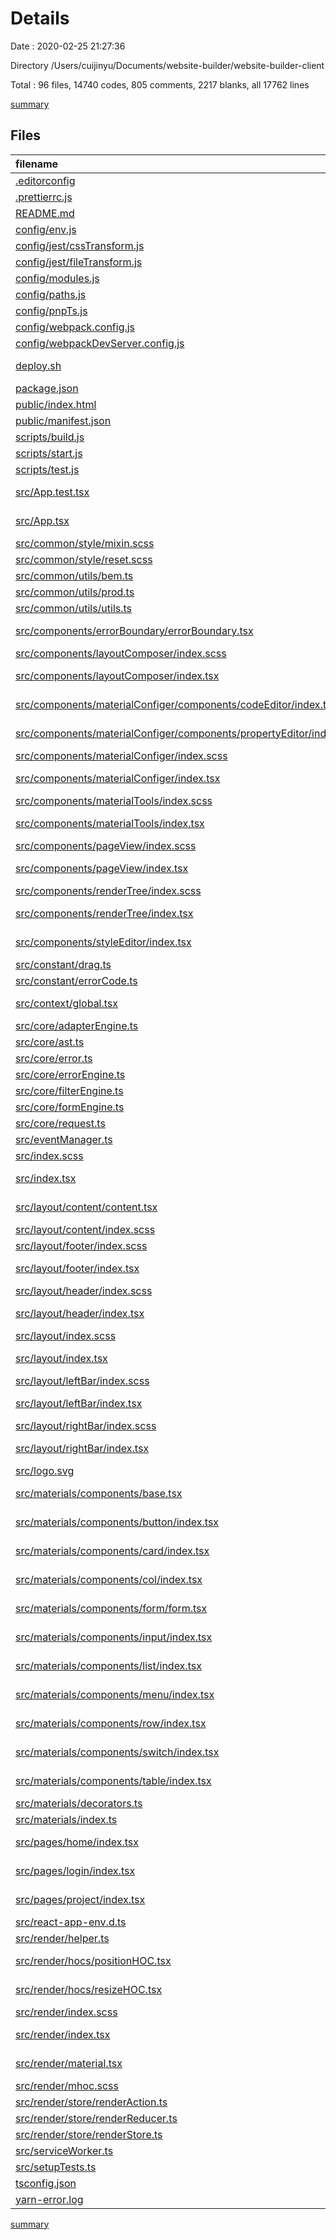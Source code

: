 # Details

Date : 2020-02-25 21:27:36

Directory /Users/cuijinyu/Documents/website-builder/website-builder-client

Total : 96 files, 14740 codes, 805 comments, 2217 blanks, all 17762 lines

[summary](results.md)

## Files

| filename                                                                                                                                    | language         |  code | comment | blank |  total |
| :------------------------------------------------------------------------------------------------------------------------------------------ | :--------------- | ----: | ------: | ----: | -----: |
| [.editorconfig](/.editorconfig)                                                                                                             | Properties       |     6 |       0 |     1 |      7 |
| [.prettierrc.js](/.prettierrc.js)                                                                                                           | JavaScript       |    12 |       1 |     2 |     15 |
| [README.md](/README.md)                                                                                                                     | Markdown         |     5 |       0 |     5 |     10 |
| [config/env.js](/config/env.js)                                                                                                             | JavaScript       |    55 |      28 |    11 |     94 |
| [config/jest/cssTransform.js](/config/jest/cssTransform.js)                                                                                 | JavaScript       |     9 |       3 |     3 |     15 |
| [config/jest/fileTransform.js](/config/jest/fileTransform.js)                                                                               | JavaScript       |    31 |       4 |     6 |     41 |
| [config/modules.js](/config/modules.js)                                                                                                     | JavaScript       |    81 |      35 |    26 |    142 |
| [config/paths.js](/config/paths.js)                                                                                                         | JavaScript       |    66 |      10 |    15 |     91 |
| [config/pnpTs.js](/config/pnpTs.js)                                                                                                         | JavaScript       |    32 |       0 |     4 |     36 |
| [config/webpack.config.js](/config/webpack.config.js)                                                                                       | JavaScript       |   408 |     212 |    18 |    638 |
| [config/webpackDevServer.config.js](/config/webpackDevServer.config.js)                                                                     | JavaScript       |    43 |      62 |     6 |    111 |
| [deploy.sh](/deploy.sh)                                                                                                                     | Shell Script     |     1 |       1 |     0 |      2 |
| [package.json](/package.json)                                                                                                               | JSON             |   191 |       0 |     1 |    192 |
| [public/index.html](/public/index.html)                                                                                                     | Nunjucks         |    40 |       0 |     4 |     44 |
| [public/manifest.json](/public/manifest.json)                                                                                               | JSON             |    25 |       0 |     1 |     26 |
| [scripts/build.js](/scripts/build.js)                                                                                                       | JavaScript       |   167 |      23 |    22 |    212 |
| [scripts/start.js](/scripts/start.js)                                                                                                       | JavaScript       |   115 |      19 |    14 |    148 |
| [scripts/test.js](/scripts/test.js)                                                                                                         | JavaScript       |    36 |       7 |    11 |     54 |
| [src/App.test.tsx](/src/App.test.tsx)                                                                                                       | TypeScript React |     8 |       0 |     2 |     10 |
| [src/App.tsx](/src/App.tsx)                                                                                                                 | TypeScript React |    71 |       0 |     8 |     79 |
| [src/common/style/mixin.scss](/src/common/style/mixin.scss)                                                                                 | SCSS             |   282 |       3 |    40 |    325 |
| [src/common/style/reset.scss](/src/common/style/reset.scss)                                                                                 | SCSS             |   284 |     100 |    63 |    447 |
| [src/common/utils/bem.ts](/src/common/utils/bem.ts)                                                                                         | TypeScript       |    12 |      12 |     7 |     31 |
| [src/common/utils/prod.ts](/src/common/utils/prod.ts)                                                                                       | TypeScript       |    11 |       3 |     5 |     19 |
| [src/common/utils/utils.ts](/src/common/utils/utils.ts)                                                                                     | TypeScript       |    15 |       0 |     5 |     20 |
| [src/components/errorBoundary/errorBoundary.tsx](/src/components/errorBoundary/errorBoundary.tsx)                                           | TypeScript React |    24 |       0 |     7 |     31 |
| [src/components/layoutComposer/index.scss](/src/components/layoutComposer/index.scss)                                                       | SCSS             |    11 |       0 |     3 |     14 |
| [src/components/layoutComposer/index.tsx](/src/components/layoutComposer/index.tsx)                                                         | TypeScript React |   210 |       0 |    17 |    227 |
| [src/components/materialConfiger/components/codeEditor/index.tsx](/src/components/materialConfiger/components/codeEditor/index.tsx)         | TypeScript React |     0 |       0 |     1 |      1 |
| [src/components/materialConfiger/components/propertyEditor/index.tsx](/src/components/materialConfiger/components/propertyEditor/index.tsx) | TypeScript React |     1 |       0 |     1 |      2 |
| [src/components/materialConfiger/index.scss](/src/components/materialConfiger/index.scss)                                                   | SCSS             |    30 |       0 |     9 |     39 |
| [src/components/materialConfiger/index.tsx](/src/components/materialConfiger/index.tsx)                                                     | TypeScript React |    84 |       0 |     6 |     90 |
| [src/components/materialTools/index.scss](/src/components/materialTools/index.scss)                                                         | SCSS             |    58 |       0 |    11 |     69 |
| [src/components/materialTools/index.tsx](/src/components/materialTools/index.tsx)                                                           | TypeScript React |   134 |       0 |    11 |    145 |
| [src/components/pageView/index.scss](/src/components/pageView/index.scss)                                                                   | SCSS             |    47 |       0 |     7 |     54 |
| [src/components/pageView/index.tsx](/src/components/pageView/index.tsx)                                                                     | TypeScript React |   129 |       0 |    13 |    142 |
| [src/components/renderTree/index.scss](/src/components/renderTree/index.scss)                                                               | SCSS             |    37 |       1 |     7 |     45 |
| [src/components/renderTree/index.tsx](/src/components/renderTree/index.tsx)                                                                 | TypeScript React |    73 |       0 |     8 |     81 |
| [src/components/styleEditor/index.tsx](/src/components/styleEditor/index.tsx)                                                               | TypeScript React |     1 |       0 |     0 |      1 |
| [src/constant/drag.ts](/src/constant/drag.ts)                                                                                               | TypeScript       |     5 |       0 |     1 |      6 |
| [src/constant/errorCode.ts](/src/constant/errorCode.ts)                                                                                     | TypeScript       |     1 |       0 |     1 |      2 |
| [src/context/global.tsx](/src/context/global.tsx)                                                                                           | TypeScript React |    31 |       0 |     6 |     37 |
| [src/core/adapterEngine.ts](/src/core/adapterEngine.ts)                                                                                     | TypeScript       |     1 |       0 |     1 |      2 |
| [src/core/ast.ts](/src/core/ast.ts)                                                                                                         | TypeScript       |   854 |     237 |   185 |  1,276 |
| [src/core/error.ts](/src/core/error.ts)                                                                                                     | TypeScript       |     0 |       0 |     1 |      1 |
| [src/core/errorEngine.ts](/src/core/errorEngine.ts)                                                                                         | TypeScript       |     1 |       0 |     1 |      2 |
| [src/core/filterEngine.ts](/src/core/filterEngine.ts)                                                                                       | TypeScript       |     1 |       0 |     1 |      2 |
| [src/core/formEngine.ts](/src/core/formEngine.ts)                                                                                           | TypeScript       |     1 |       0 |     1 |      2 |
| [src/core/request.ts](/src/core/request.ts)                                                                                                 | TypeScript       |    54 |       0 |    13 |     67 |
| [src/eventManager.ts](/src/eventManager.ts)                                                                                                 | TypeScript       |    42 |       0 |     9 |     51 |
| [src/index.scss](/src/index.scss)                                                                                                           | SCSS             |    14 |       0 |     5 |     19 |
| [src/index.tsx](/src/index.tsx)                                                                                                             | TypeScript React |     6 |       3 |     3 |     12 |
| [src/layout/content/content.tsx](/src/layout/content/content.tsx)                                                                           | TypeScript React |    17 |       0 |     3 |     20 |
| [src/layout/content/index.scss](/src/layout/content/index.scss)                                                                             | SCSS             |     9 |       0 |     2 |     11 |
| [src/layout/footer/index.scss](/src/layout/footer/index.scss)                                                                               | SCSS             |    11 |       0 |     1 |     12 |
| [src/layout/footer/index.tsx](/src/layout/footer/index.tsx)                                                                                 | TypeScript React |    50 |       0 |     6 |     56 |
| [src/layout/header/index.scss](/src/layout/header/index.scss)                                                                               | SCSS             |    22 |       0 |     4 |     26 |
| [src/layout/header/index.tsx](/src/layout/header/index.tsx)                                                                                 | TypeScript React |    16 |       0 |     3 |     19 |
| [src/layout/index.scss](/src/layout/index.scss)                                                                                             | SCSS             |    20 |       0 |     4 |     24 |
| [src/layout/index.tsx](/src/layout/index.tsx)                                                                                               | TypeScript React |    27 |       0 |     3 |     30 |
| [src/layout/leftBar/index.scss](/src/layout/leftBar/index.scss)                                                                             | SCSS             |    10 |       0 |     2 |     12 |
| [src/layout/leftBar/index.tsx](/src/layout/leftBar/index.tsx)                                                                               | TypeScript React |    15 |       0 |     3 |     18 |
| [src/layout/rightBar/index.scss](/src/layout/rightBar/index.scss)                                                                           | SCSS             |     9 |       0 |     2 |     11 |
| [src/layout/rightBar/index.tsx](/src/layout/rightBar/index.tsx)                                                                             | TypeScript React |    14 |       0 |     3 |     17 |
| [src/logo.svg](/src/logo.svg)                                                                                                               | XML              |     7 |       0 |     1 |      8 |
| [src/materials/components/base.tsx](/src/materials/components/base.tsx)                                                                     | TypeScript React |    17 |       0 |     4 |     21 |
| [src/materials/components/button/index.tsx](/src/materials/components/button/index.tsx)                                                     | TypeScript React |    22 |       0 |     5 |     27 |
| [src/materials/components/card/index.tsx](/src/materials/components/card/index.tsx)                                                         | TypeScript React |    18 |       0 |     3 |     21 |
| [src/materials/components/col/index.tsx](/src/materials/components/col/index.tsx)                                                           | TypeScript React |    29 |       0 |     6 |     35 |
| [src/materials/components/form/form.tsx](/src/materials/components/form/form.tsx)                                                           | TypeScript React |     9 |       0 |     2 |     11 |
| [src/materials/components/input/index.tsx](/src/materials/components/input/index.tsx)                                                       | TypeScript React |    26 |       0 |     5 |     31 |
| [src/materials/components/list/index.tsx](/src/materials/components/list/index.tsx)                                                         | TypeScript React |     0 |       0 |     1 |      1 |
| [src/materials/components/menu/index.tsx](/src/materials/components/menu/index.tsx)                                                         | TypeScript React |     0 |       0 |     1 |      1 |
| [src/materials/components/row/index.tsx](/src/materials/components/row/index.tsx)                                                           | TypeScript React |    23 |       0 |     6 |     29 |
| [src/materials/components/switch/index.tsx](/src/materials/components/switch/index.tsx)                                                     | TypeScript React |    22 |       0 |     5 |     27 |
| [src/materials/components/table/index.tsx](/src/materials/components/table/index.tsx)                                                       | TypeScript React |    22 |       0 |     5 |     27 |
| [src/materials/decorators.ts](/src/materials/decorators.ts)                                                                                 | TypeScript       |    48 |       1 |     6 |     55 |
| [src/materials/index.ts](/src/materials/index.ts)                                                                                           | TypeScript       |    38 |       0 |     3 |     41 |
| [src/pages/home/index.tsx](/src/pages/home/index.tsx)                                                                                       | TypeScript React |     4 |       0 |     2 |      6 |
| [src/pages/login/index.tsx](/src/pages/login/index.tsx)                                                                                     | TypeScript React |     5 |       0 |     3 |      8 |
| [src/pages/project/index.tsx](/src/pages/project/index.tsx)                                                                                 | TypeScript React |     5 |       0 |     3 |      8 |
| [src/react-app-env.d.ts](/src/react-app-env.d.ts)                                                                                           | TypeScript       |    48 |       3 |    14 |     65 |
| [src/render/helper.ts](/src/render/helper.ts)                                                                                               | TypeScript       |    45 |       1 |    10 |     56 |
| [src/render/hocs/positionHOC.tsx](/src/render/hocs/positionHOC.tsx)                                                                         | TypeScript React |     0 |       0 |     1 |      1 |
| [src/render/hocs/resizeHOC.tsx](/src/render/hocs/resizeHOC.tsx)                                                                             | TypeScript React |     0 |       0 |     1 |      1 |
| [src/render/index.scss](/src/render/index.scss)                                                                                             | SCSS             |    15 |       0 |     3 |     18 |
| [src/render/index.tsx](/src/render/index.tsx)                                                                                               | TypeScript React |   197 |       1 |    19 |    217 |
| [src/render/material.tsx](/src/render/material.tsx)                                                                                         | TypeScript React |   245 |       0 |    26 |    271 |
| [src/render/mhoc.scss](/src/render/mhoc.scss)                                                                                               | SCSS             |    10 |       0 |     2 |     12 |
| [src/render/store/renderAction.ts](/src/render/store/renderAction.ts)                                                                       | TypeScript       |   114 |       0 |     7 |    121 |
| [src/render/store/renderReducer.ts](/src/render/store/renderReducer.ts)                                                                     | TypeScript       |   135 |       0 |     8 |    143 |
| [src/render/store/renderStore.ts](/src/render/store/renderStore.ts)                                                                         | TypeScript       |     7 |       0 |     3 |     10 |
| [src/serviceWorker.ts](/src/serviceWorker.ts)                                                                                               | TypeScript       |    79 |      31 |    15 |    125 |
| [src/setupTests.ts](/src/setupTests.ts)                                                                                                     | TypeScript       |     1 |       4 |     1 |      6 |
| [tsconfig.json](/tsconfig.json)                                                                                                             | JSON             |    27 |       0 |     1 |     28 |
| [yarn-error.log](/yarn-error.log)                                                                                                           | Log              | 9,446 |       0 | 1,400 | 10,846 |

[summary](results.md)

